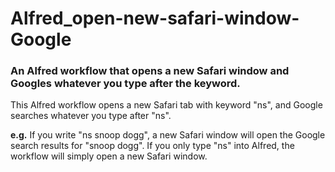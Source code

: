 # Alfred_open-new-safari-window-Google
### An Alfred workflow that opens a new Safari window and Googles whatever you type after the keyword.

This Alfred workflow opens a new Safari tab with keyword "ns", and Google searches whatever you type after "ns".

**e.g.** If you write "ns snoop dogg", a new Safari window will open the Google search results for "snoop dogg".
If you only type "ns" into Alfred, the workflow will simply open a new Safari window.
